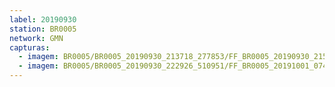 ```yaml
---
label: 20190930
station: BR0005
network: GMN
capturas:
  - imagem: BR0005/BR0005_20190930_213718_277853/FF_BR0005_20190930_215033_013_0014592.fits_maxpixel.jpg
  - imagem: BR0005/BR0005_20190930_222926_510951/FF_BR0005_20191001_074709_124_0744448.fits_maxpixel.jpg
---
```

